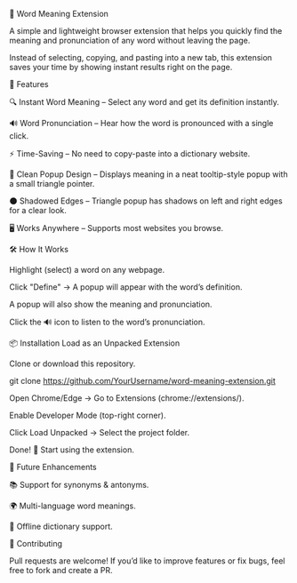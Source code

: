 📖 Word Meaning Extension

A simple and lightweight browser extension that helps you quickly find the meaning and pronunciation of any word without leaving the page.

Instead of selecting, copying, and pasting into a new tab, this extension saves your time by showing instant results right on the page.

🚀 Features

🔍 Instant Word Meaning – Select any word and get its definition instantly.

🔊 Word Pronunciation – Hear how the word is pronounced with a single click.

⚡ Time-Saving – No need to copy-paste into a dictionary website.

🎨 Clean Popup Design – Displays meaning in a neat tooltip-style popup with a small triangle pointer.

🌑 Shadowed Edges – Triangle popup has shadows on left and right edges for a clear look.

🖥️ Works Anywhere – Supports most websites you browse.

🛠️ How It Works

Highlight (select) a word on any webpage.

Click "Define" → A popup will appear with the word’s definition.

A popup will also show the meaning and pronunciation.

Click the 🔊 icon to listen to the word’s pronunciation.

📦 Installation
Load as an Unpacked Extension

Clone or download this repository.

git clone https://github.com/YourUsername/word-meaning-extension.git


Open Chrome/Edge → Go to Extensions (chrome://extensions/).

Enable Developer Mode (top-right corner).

Click Load Unpacked → Select the project folder.

Done! 🎉 Start using the extension.

🔮 Future Enhancements

📚 Support for synonyms & antonyms.

🌍 Multi-language word meanings.

🧠 Offline dictionary support.

🤝 Contributing

Pull requests are welcome! If you’d like to improve features or fix bugs, feel free to fork and create a PR.
